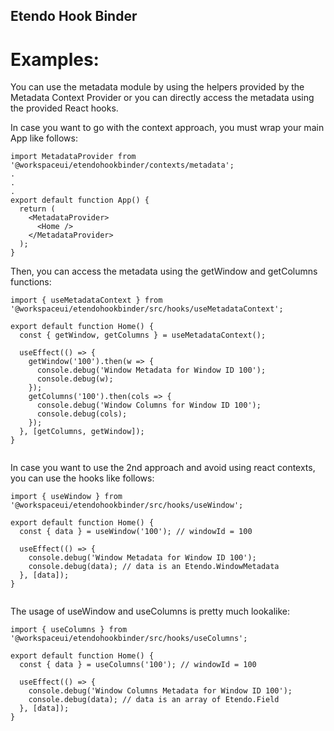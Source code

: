 ## Etendo Hook Binder

# Examples:

You can use the metadata module by using the helpers provided by the Metadata Context Provider or you can directly access the metadata using the provided React hooks.

In case you want to go with the context approach, you must wrap your main App like follows:

```tsx
import MetadataProvider from '@workspaceui/etendohookbinder/contexts/metadata';
.
.
.
export default function App() {
  return (
    <MetadataProvider>
      <Home />
    </MetadataProvider>
  );
}
```

Then, you can access the metadata using the getWindow and getColumns functions:
```tsx
import { useMetadataContext } from '@workspaceui/etendohookbinder/src/hooks/useMetadataContext';

export default function Home() {
  const { getWindow, getColumns } = useMetadataContext();

  useEffect(() => {
    getWindow('100').then(w => {
      console.debug('Window Metadata for Window ID 100');
      console.debug(w);
    });
    getColumns('100').then(cols => {
      console.debug('Window Columns for Window ID 100');
      console.debug(cols);
    });
  }, [getColumns, getWindow]);
}
 
```

In case you want to use the 2nd approach and avoid using react contexts, you can use the hooks like follows:

```tsx
import { useWindow } from '@workspaceui/etendohookbinder/src/hooks/useWindow';

export default function Home() {
  const { data } = useWindow('100'); // windowId = 100

  useEffect(() => {
    console.debug('Window Metadata for Window ID 100');
    console.debug(data); // data is an Etendo.WindowMetadata
  }, [data]);
}
 
```

The usage of useWindow and useColumns is pretty much lookalike:


```tsx
import { useColumns } from '@workspaceui/etendohookbinder/src/hooks/useColumns';

export default function Home() {
  const { data } = useColumns('100'); // windowId = 100

  useEffect(() => {
    console.debug('Window Columns Metadata for Window ID 100');
    console.debug(data); // data is an array of Etendo.Field
  }, [data]);
}
 
```